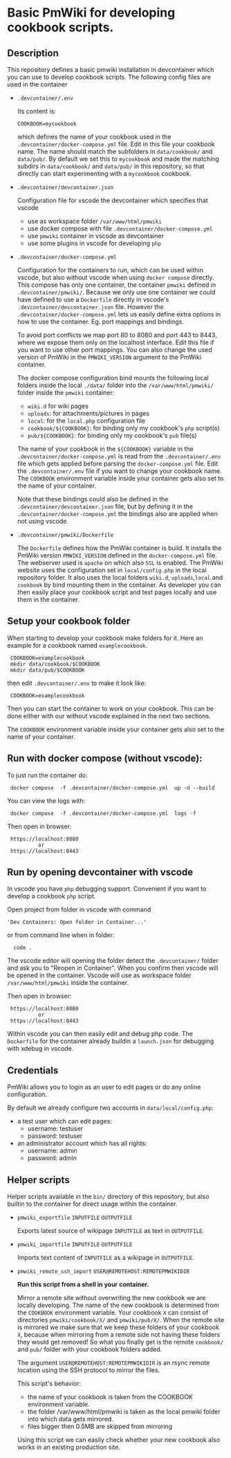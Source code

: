 # Basic PmWiki for developing cookbook scripts.

## Description

This repository defines a basic pmwiki installation in devcontainer which you can use
to develop cookbook scripts. The following config files are used in the container

- `.devcontainer/.env`

  Its content is:

      COOKBOOK=mycookbook

  which defines the name of your cookbook used in the
  `.devcontainer/docker-compose.yml` file. Edit in this file your cookbook name. The
  name should match the subfolders in `data/cookbook/` and `data/pub/`. By default we
  set this to `mycookbook` and made the matching subdirs in `data/cookbook/` and
  `data/pub/` in this repository, so that directly can start experimenting with a
  `mycookbook` cookbook.

- `.devcontainer/devcontainer.json`

  Configuration file for vscode the devcontainer which specifies that vscode

  - use as workspace folder `/var/www/html/pmwiki`
  - use docker compose with file `.devcontainer/docker-compose.yml`
  - use `pmwiki` container in vscode as devcontainer
  - use some plugins in vscode for developing `php`

- `.devcontainer/docker-compose.yml`

  Configuration for the containers to run, which can be used within vscode, but also
  without vscode when using `docker compose` directly. This compose has only one
  container, the container `pmwiki` defined in `.devcontainer/pmwiki/`. Because we
  only use one container we could have defined to use a `Dockerfile` directly in
  vscode's `.devcontainer/devcontainer.json` file. However the
  `.devcontainer/docker-compose.yml` lets us easily define extra options in how to
  use the container. Eg. port mappings and bindings.

  To avoid port conflicts we map port 80 to 8080 and port 443 to 8443, where we
  expose them only on the localhost interface. Edit this file if you want to use
  other port mappings. You can also change the used version of PmWiki in the
  `PMWIKI_VERSION` argument to the PmWiki container.

  The docker compose configuration bind mounts the following local folders inside the
  local `./data/` folder into the `/var/www/html/pmwiki/` folder inside the `pmwiki`
  container:

  - `wiki.d` for wiki pages
  - `uploads`: for attachments/pictures in pages
  - `local`: for the `local.php` configuration file
  - `cookbook/${COOKBOOK}`: for binding only my cookbook's `php` script(s)
  - `pub/${COOKBOOK}`: for binding only my cookbook's `pub` file(s)

  The name of your cookbook in the `${COOKBOOK}` variable in the
  `.devcontainer/docker-compose.yml` is read from the `.devcontainer/.env` file which
  gets applied before parsing the `docker-compose.yml` file. Edit the
  `.devcontainer/.env` file if you want to change your cookbook name. The `COOKBOOK`
  environment variable inside your container gets also set to the name of your
  container.

  Note that these bindings could also be defined in the
  `.devcontainer/devcontainer.json` file, but by defining it in the
  `.devcontainer/docker-compose.yml` the bindings also are applied when not using
  vscode.

- `.devcontainer/pmwiki/Dockerfile`

  The `Dockerfile` defines how the PmWiki container is build. It installs the PmWiki
  version `PMWIKI_VERSION` defined in the `docker-compose.yml` file. The webserver
  used is `apache` on which also `SSL` is enabled. The PmWiki website uses the
  configuration set in `local/config.php` in the local repository folder. It also
  uses the local folders `wiki.d`, `uploads`,`local` and `cookbook` by bind mounting
  them in the container. As developer you can then easily place your cookbook script
  and test pages locally and use them in the container.

## Setup your cookbook folder

When starting to develop your cookbook make folders for it. Here an example for a
cookbook named `examplecookbook`.

     COOKBOOK=examplecookbook
     mkdir data/cookbook/$COOKBOOK
     mkdir data/pub/$COOKBOOK

then edit `.devcontainer/.env` to make it look like:

     COOKBOOK=examplecookbook

Then you can start the container to work on your cookbook. This can be done either
with our without vscode explained in the next two sections.

The `COOKBOOK` environment variable inside your container gets also set to the name
of your container.

## Run with docker compose (without vscode):

To just run the container do:

     docker compose  -f .devcontainer/docker-compose.yml  up -d --build

You can view the logs with:

     docker compose  -f .devcontainer/docker-compose.yml  logs -f

Then open in browser:

     https://localhost:8080
              or
     https://localhost:8443

## Run by opening devcontainer with vscode

In vscode you have `php` debugging support. Convenient if you want to develop a
cookbook `php` script.

Open project from folder in vscode with command

    'Dev Containers: Open folder in Container...'

or from command line when in folder:

      code .

The vscode editor will opening the folder detect the `.devcontainer/` folder and ask
you to "Reopen in Container". When you confirm then vscode will be opened in the
container. Vscode will use as workspace folder `/var/www/html/pmwiki` inside the
container.

Then open in browser:

     https://localhost:8080
              or
     https://localhost:8443

Within vscode you can then easily edit and debug php code. The `Dockerfile` for the
container already buildin a `launch.json` for debugging with xdebug in vscode.

## Credentials

PmWiki allows you to login as an user to edit pages or do any online configuration.

By default we already configure two accounts in `data/local/config.php`:

- a test user which can edit pages:
  - username: testuser
  - password: testuser
- an administrator account which has all rights:
  - username: admin
  - password: admin

## Helper scripts

Helper scripts available in the `bin/` directory of this repository, but also builtin
to the container for direct usage within the container.

- `pmwiki_exportfile` `INPUTFILE` `OUTPUTFILE`

  Exports latest source of wikipage `INPUTFILE` as text in `OUTPUTFILE`.

- `pmwiki_importfile` `INPUTFILE` `OUTPUTFILE`

  Imports text content of `INPUTFILE` as a wikipage in `OUTPUTFILE`.

- `pmwiki_remote_ssh_import` `USER@REMOTEHOST:REMOTEPMWIKIDIR`

  **Run this script from a shell in your container.**

  Mirror a remote site without overwriting the new cookbook we are locally
  developing. The name of the new cookbook is determined from the `COOKBOOK`
  environment variable. Your cookbook `X` can consist of directories
  `pmwiki/cookbook/X/` and `pmwiki/pub/X/`. When the remote site is mirrored we make
  sure that we keep these folders of your cookbook `X`, because when mirroring from a
  remote side not having these folders they would get removed! So what you finally
  get is the remote `cookbook/` and `pub/` folder with your cookbook folders added.

  The argument `USER@REMOTEHOST:REMOTEPMWIKIDIR` is an rsync remote location using
  the SSH protocol to mirror the files.

  This script's behavior:

  - the name of your cookbook is taken from the COOKBOOK environment variable.
  - the folder /var/www/html/pmwiki is taken as the local pmwiki folder into which
    data gets mirrored.
  - files bigger then 0.5MB are skipped from mirroring

  Using this script we can easily check whether your new cookbook also works in an
  existing production site.
